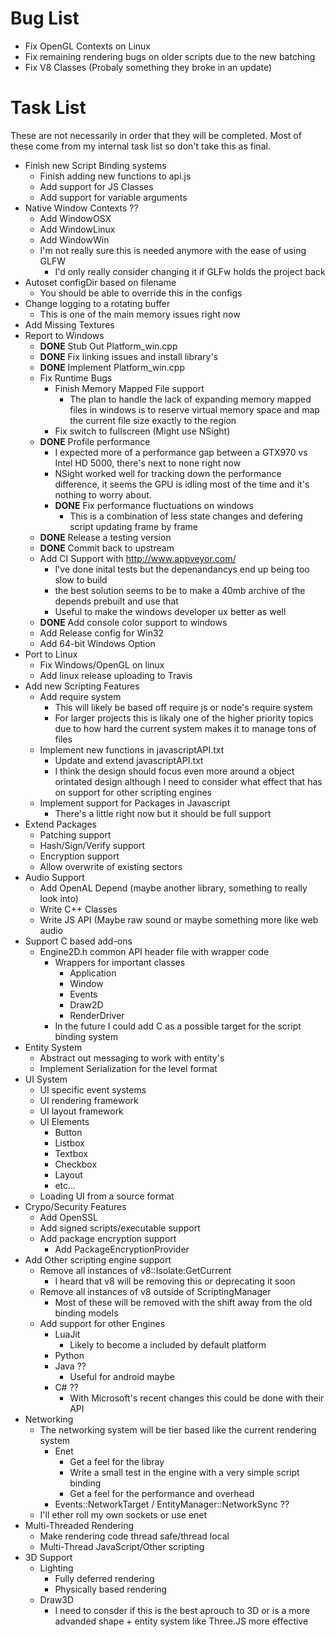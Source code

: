 # Bug List

- Fix OpenGL Contexts on Linux
- Fix remaining rendering bugs on older scripts due to the new batching
- Fix V8 Classes (Probaly something they broke in an update)

# Task List

These are not necessarily in order that they will be completed.
Most of these come from my internal task list so don't take this as final.

- Finish new Script Binding systems
	- Finish adding new functions to api.js
	- Add support for JS Classes
	- Add support for variable arguments
- Native Window Contexts ??
	- Add WindowOSX
	- Add WindowLinux
	- Add WindowWin
	- I'm not really sure this is needed anymore with the ease of using GLFW
		- I'd only really consider changing it if GLFw holds the project back
- Autoset configDir based on filename
	- You should be able to override this in the configs
- Change logging to a rotating buffer
	- This is one of the main memory issues right now
- Add Missing Textures
- Report to Windows
	- **DONE** Stub Out Platform_win.cpp
	- **DONE** Fix linking issues and install library's
	- **DONE** Implement Platform_win.cpp
	- Fix Runtime Bugs
		- Finish Memory Mapped File support
			- The plan to handle the lack of expanding memory mapped files in windows is to reserve virtual memory space and map the current file size exactly to the region
		- Fix switch to fullscreen (Might use NSight)
	- **DONE** Profile performance
		- I expected more of a performance gap between a GTX970 vs Intel HD 5000, there's next to none right now
		- NSight worked well for tracking down the performance difference, it seems the GPU is idling most of the time and it's nothing to worry about.
		- **DONE** Fix performance fluctuations on windows
			- This is a combination of less state changes and defering script updating frame by frame
	- **DONE** Release a testing version
	- **DONE** Commit back to upstream
	- Add CI Support with http://www.appveyor.com/
		- I've done inital tests but the depenandancys end up being too slow to build
		- the best solution seems to be to make a 40mb archive of the depends prebuilt and use that
		- Useful to make the windows developer ux better as well
	- **DONE** Add console color support to windows
	- Add Release config for Win32
	- Add 64-bit Windows Option
- Port to Linux
	- Fix Windows/OpenGL on linux
	- Add linux release uploading to Travis
- Add new Scripting Features
	- Add require system
		- This will likely be based off require js or node's require system
		- For larger projects this is likaly one of the higher priority topics due to how hard the current system makes it to manage tons of files
	- Implement new functions in javascriptAPI.txt
		- Update and extend javascriptAPI.txt
		- I think the design should focus even more around a object orintated design although I need to consider what effect
			that has on support for other scripting engines
	- Implement support for Packages in Javascript
		- There's a little right now but it should be full support
- Extend Packages
	- Patching support
	- Hash/Sign/Verify support
	- Encryption support
	- Allow overwrite of existing sectors
- Audio Support
	- Add OpenAL Depend (maybe another library, something to really look into)
	- Write C++ Classes
	- Write JS API (Maybe raw sound or maybe something more like web audio
- Support C based add-ons
	- Engine2D.h common API header file with wrapper code
		- Wrappers for important classes
			- Application
			- Window
			- Events
			- Draw2D
			- RenderDriver
		- In the future I could add C as a possible target for the script binding system
- Entity System
	- Abstract out messaging to work with entity's
	- Implement Serialization for the level format
- UI System
	- UI specific event systems
	- UI rendering framework
	- UI layout framework
	- UI Elements
		+ Button
		+ Listbox
		+ Textbox
		+ Checkbox
		+ Layout
		+ etc...
	- Loading UI from a source format
- Crypo/Security Features
	- Add OpenSSL
	- Add signed scripts/executable support
	- Add package encryption support
		- Add PackageEncryptionProvider
- Add Other scripting engine support
	- Remove all instances of v8::Isolate:GetCurrent
		- I heard that v8 will be removing this or deprecating it soon
	- Remove all instances of v8 outside of ScriptingManager
		- Most of these will be removed with the shift away from the old binding models
	- Add support for other Engines
		- LuaJit
			- Likely to become a included by default platform
		- Python
		- Java ??
			- Useful for android maybe
		- C# ??
			- With Microsoft's recent changes this could be done with their API
- Networking
	- The networking system will be tier based like the current rendering system
		- Enet
			- Get a feel for the libray
			- Write a small test in the engine with a very simple script binding
			- Get a feel for the performance and overhead
		- Events::NetworkTarget / EntityManager::NetworkSync ??
	- I'll ether roll my own sockets or use enet
- Multi-Threaded Rendering
	- Make rendering code thread safe/thread local
	- Multi-Thread JavaScript/Other scripting
- 3D Support
	- Lighting
		- Fully deferred rendering
		- Physically based rendering
	- Draw3D
		- I need to consder if this is the best aprouch to 3D or is a more advanded shape + entity system like Three.JS more effective
